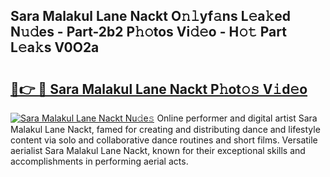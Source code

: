 ## Sara Malakul Lane Nackt O𝚗𝚕yf𝚊ns L𝚎a𝚔ed N𝚞𝚍es - Part-2b2 P𝚑𝚘tos Vi𝚍𝚎o - H𝚘𝚝 Part L𝚎a𝚔s V0O2a

# <h2><a href="http://kf7997e.oniu.top/?m=Sara+Malakul+Lane+Nackt">🔗👉 🔴 Sara Malakul Lane Nackt P𝚑ot𝚘𝚜 V𝚒d𝚎o</a></h2>

[![Sara Malakul Lane Nackt Nu𝚍e𝚜](https://i.imgur.com/0qMVB7G.gif)](http://kf7997e.oniu.top/?m=Sara+Malakul+Lane+Nackt)
Online performer and digital artist Sara Malakul Lane Nackt, famed for creating and distributing dance and lifestyle content via solo and collaborative dance routines and short films. Versatile aerialist Sara Malakul Lane Nackt, known for their exceptional skills and accomplishments in performing aerial acts.  
